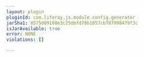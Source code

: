 ```yaml
---
layout: plugin
pluginId: com.liferay.js.module.config.generator
jarSha1: 8575d09160e3c25dbfd70b1057cb787998479f3c
isJarAvailable: true
error: NONE
violations: []

---
```


